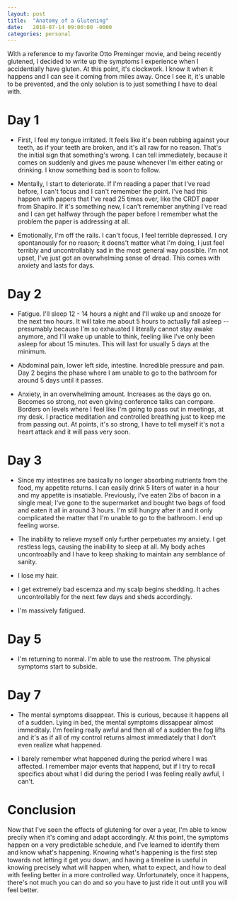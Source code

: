 ```yaml
---
layout: post
title:  "Anatomy of a Glutening"
date:   2018-07-14 09:00:00 -0000
categories: personal
---
```


With a reference to my favorite Otto Preminger movie, and being recently glutened, I decided to write up the symptoms I experience when I accidentially have gluten.  At this point, it's clockwork.  I know it when it happens and I can see it coming from miles away.  Once I see it, it's unable to be prevented, and the only solution is to just something I have to deal with.

# Day 1

* First, I feel my tongue irritated.  It feels like it's been rubbing against your teeth, as if your teeth are broken, and it's all raw for no reason.  That's the initial sign that something's wrong.  I can tell immediately, because it comes on suddenly and gives me pause whenever I'm either eating or drinking.  I know something bad is soon to follow.

* Mentally, I start to deteriorate.  If I'm reading a paper that I've read before, I can't focus and I can't remember the point.  I've had this happen with papers that I've read 25 times over, like the CRDT paper from Shapiro.  If it's something new, I can't remember anything I've read and I can get halfway through the paper before I remember what the problem the paper is addressing at all.

* Emotionally, I'm off the rails.  I can't focus, I feel terrible depressed.  I cry spontanously for no reason; it doens't matter what I'm doing, I just feel terribly and uncontrollably sad in the most general way possible.  I'm not upset, I've just got an overwhelming sense of dread.  This comes with anxiety and lasts for days.

# Day 2

* Fatigue.  I'll sleep 12 - 14 hours a night and I'll wake up and snooze for the next two hours.  It will take me about 5 hours to actually fall asleep -- presumably because I'm so exhausted I literally cannot stay awake anymore, and I'll wake up unable to think, feeling like I've only been asleep for about 15 minutes.  This will last for usually 5 days at the minimum.

* Abdominal pain, lower left side, intestine.  Incredible pressure and pain.  Day 2 begins the phase where I am unable to go to the bathroom for around 5 days until it passes.

* Anxiety, in an overwhelming amount.  Increases as the days go on.  Becomes so strong, not even giving conference talks can compare.  Borders on levels where I feel like I'm going to pass out in meetings, at my desk.  I practice meditation and controlled breathing just to keep me from passing out.  At points, it's so strong, I have to tell myself it's not a heart attack and it will pass very soon.

# Day 3

* Since my intestines are basically no longer absorbing nutrients from the food, my appetite returns.  I can easily drink 5 liters of water in a hour and my appetite is insatiable.  Previously, I've eaten 2lbs of bacon in a single meal; I've gone to the supermarket and bought two bags of food and eaten it all in around 3 hours.  I'm still hungry after it and it only complicated the matter that I'm unable to go to the bathroom.  I end up feeling worse.

* The inability to relieve myself only further perpetuates my anxiety.  I get restless legs, causing the inability to sleep at all.  My body aches uncontroablly and I have to keep shaking to maintain any semblance of sanity.  

* I lose my hair.

* I get extremely bad escemza and my scalp begins shedding.  It aches uncontrollably for the next few days and sheds accordingly.

* I'm massively fatigued.

# Day 5

* I'm returning to normal.  I'm able to use the restroom.  The physical symptoms start to subside.

# Day 7

* The mental symptoms disappear.  This is curious, because it happens all of a sudden.  Lying in bed, the mental symptoms dissappear almost immeditaly.  I'm feeling really awful and then all of a sudden the fog lifts and it's as if all of my control returns almost immediately that I don't even realize what happened.  

* I barely remember what happened during the period where I was affected.  I remember major events that happend, but if I try to recall specifics about what I did during the period I was feeling really awful, I can't.

# Conclusion

Now that I've seen the effects of glutening for over a year, I'm able to know precily when it's coming and adapt accordingly.  At this point, the symptoms happen on a very predictable schedule, and I've learned to identify them and know what's happening.  Knowing what's happening is the first step towards not letting it get you down, and having a timeline is useful in knowing precisely what will happen when, what to expect, and how to deal with feeling better in a more controlled way.  Unfortunately, once it happens, there's not much you can do and so you have to just ride it out until you will feel better.
